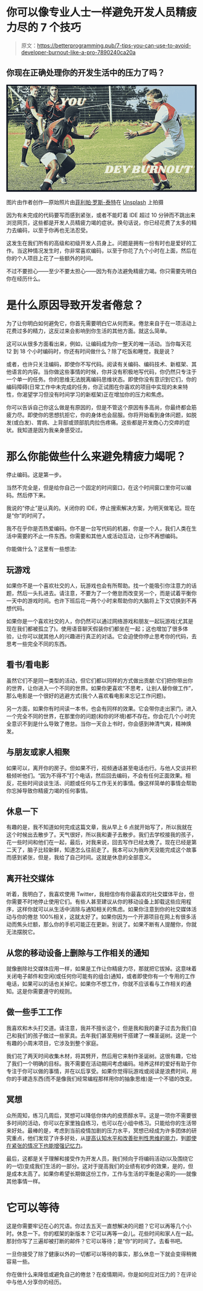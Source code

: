 # 你可以像专业人士一样避免开发人员精疲力尽的 7 个技巧

> 原文：<https://betterprogramming.pub/7-tips-you-can-use-to-avoid-developer-burnout-like-a-pro-7890240ca20a>

## 你现在正确处理你的开发生活中的压力了吗？

![](img/2662aafe61e1ce0d10ed83b49f4d8d57.png)

图片由作者创作—原始照片由[菲利帕·罗斯-泰特](https://unsplash.com/@philipparosetite?utm_source=unsplash&utm_medium=referral&utm_content=creditCopyText)在 [Unsplash](https://unsplash.com/s/photos/dodge-the-ball?utm_source=unsplash&utm_medium=referral&utm_content=creditCopyText) 上拍摄

因为有未完成的代码要写而感到紧张，或者不能盯着 IDE 超过 10 分钟而不跳出来浏览网页，这些都是开发人员精疲力竭的症状。换句话说，你已经花费了太多的精力去编码，以至于你再也无法忍受。

这发生在我们所有的高级和初级开发人员身上。问题是拥有一份有时也是爱好的工作。当这种情况发生时，你非常喜欢编码，以至于你花了九个小时在上面，然后在你的个人项目上花了一些额外的时间。

不过不要担心——至少不要太担心——因为有办法避免精疲力竭。你只需要先明白你在经历什么。

# 是什么原因导致开发者倦怠？

为了让你明白如何避免它，你首先需要明白它从何而来。倦怠来自于在一项活动上花费过多的精力，这反过来会影响到你生活的其他方面。就这么简单。

这可以从很多方面看出来，例如，让编码成为你一整天的唯一活动。当你每天花 12 到 18 个小时编码时，你还有时间做什么？除了吃饭和睡觉，我是说？

或者，也许只关注编码，即使你不写代码。阅读有关编码、编码技术、新框架、其他语言的内容。当你做这些事情的时候，你并没有积极地写代码，你仍然只专注于一个单一的任务。你的思维无法脱离编码思维状态。即使你没有意识到它们，你的编码障碍(日常工作中未完成的任务，你正试图在你喜欢的项目中实现的未来特性，你渴望学习但没有时间学习的新框架)正在增加你的压力和焦虑。

你可以告诉自己你这么做是有原因的，但是不管这个原因有多高尚，你最终都会筋疲力尽。即使你的思想抗拒它，你的身体也会屈服。你将开始看到身体问题，如脱发(或白发)、胃病、上背部或颈部肌肉拉伤疼痛。这些都是开发商心力交瘁的症状。我知道是因为我亲身感受过。

# 那么你能做些什么来避免精疲力竭呢？

停止编码。这是第一步。

当然不完全是，但是给你自己一个固定的时间窗口，在这个时间窗口里你可以编码。然后停下来。

我说的“停止”是认真的。关闭你的 IDE，停止搜索解决方案，为明天做笔记。现在是“你”的时间了。

我不在乎你是否热爱编码。你不是一台写代码的机器，你是一个人，我们人类在生活中需要的不止一件东西。你需要和其他人或活动互动，让你不再想编码。

你能做什么？这里有一些想法:

## **玩游戏**

如果你不是一个喜欢社交的人，玩游戏也会有所帮助。找一个能吸引你注意力的话题，然后一头扎进去。请注意，不要为了一个倦怠而改变另一个，而是试着平衡你一天中的游戏时间。也许下班后花一两个小时来帮助你的大脑将上下文切换到不再想代码。

如果你是一个喜欢社交的人，你仍然可以通过网络游戏和朋友一起玩游戏(尤其是现在我们都被孤立了)。使用语音聊天假装你们都坐在一起；这也增加了很多体验，让你可以就其他人的兴趣进行真正的对话。它会迫使你停止思考你的代码，去思考一些完全不同的东西。

## **看书/看电影**

虽然它们不是同一类型的活动，但它们都以同样的方式做出贡献:它们把你带出你的世界，让你进入一个不同的世界。如果你更喜欢“不思考，让别人替你做工作”，那么电影是一个很好的逃避方式(我个人喜欢看电影来忘记工作问题)。

另一方面，如果你有时间读一本书，也会有同样的效果。它会带你走出家门，进入一个完全不同的世界，在那里你的问题(和你的环境)都不存在。你会花几个小时完全意识不到是什么导致了倦怠。当你一天合上书时，你会感到神清气爽，精神焕发。

## **与朋友或家人相聚**

如果可以，离开你的房子。但如果不行，视频通话甚至电话也行。与他人交谈并积极倾听他们。“因为不得不”打个电话，然后回去编码，不会有任何正面效果。相反，花些时间谈谈生活、问题或任何与工作无关的事情。像这样简单的事情会帮助你忘掉导致你精疲力竭的任何事情。

## **休息一下**

有趣的是，我不知道如何完成这篇文章，我从早上 6 点就开始写了，所以我就在这个时候出去散步了。天气很好，所以我和妻子去散步。我们去学校接我的孩子，花一些时间和他们在一起，最后，对我来说，回去写作已经太晚了。现在已经是第二天了，脑子比较新鲜，知道怎么往前走了。我本可以为我昨天没能完成这个故事而感到紧张，但是，我给了自己时间。这就是休息的全部意义。

## **离开社交媒体**

听着，我明白了，我喜欢使用 Twitter，我相信你有你最喜欢的社交媒体平台，但你需要不时地停止使用它们。有些人甚至建议从你的移动设备上卸载这些应用程序，这样你就可以从生活中消除与通知相关的焦虑。如果你注意到你的社交媒体活动与你的倦怠 100%相关，这就太好了。如果你因为一个开源项目在网上有很多活动而焦头烂额，那么你的手机可能正在更新。别说了。如果不断有人提醒你，你就无法摆脱它。

## **从您的移动设备上删除与工作相关的通知**

就像删除社交媒体应用一样，如果是工作让你精疲力尽，那就把它拔掉。这意味着关闭电子邮件和空闲(或任何你可能有的组合)通知，或者即使你有一个专用的工作电话，如果可以的话也关掉它。如果你不想工作，你就不应该看与工作相关的通知。这是你需要遵守的规则。

## 做一些手工工作

我喜欢和木头打交道。请注意，我并不擅长这个，但是我和我的妻子过去为我们自己和我们的孩子做过一些家具。去年我们甚至用树干搭建了一棵圣诞树。这是一个有趣的小周末项目，它涉及到整个家庭。

我们花了两天时间收集木材，将其劈开，然后用它来制作圣诞树。这很有趣，它给了我们一个明确的目标。我不需要在活动期间考虑编码。培养这样的爱好有助于你专注于你可以做的事情，并在以后享受。如果你觉得玩游戏或阅读是浪费时间，用你的手建造东西(而不是像我们经常编程那样用你的抽象思维)是一个不错的改变。

## **冥想**

众所周知，练习几周后，冥想可以降低你体内的皮质醇水平。这是一项你不需要很多时间的活动，你可以在家里独自练习，也可以在小组中练习。只能给你的生活带来好处。最棒的是，考虑到当前疫情加剧的压力水平，冥想已经成为许多团体的研究重点，他们发现了许多好处，从[提高认知水平和改善批判性思维的能力](https://www.sciencedaily.com/releases/2018/04/180405093257.htm)，到[即使在紧张的情况下也能增强记忆力](https://www.apa.org/monitor/2012/07-08/ce-corner)。

最后，这都是关于理解和接受作为开发人员，我们倾向于将编码活动(以及围绕它的一切)变成我们生活的一部分。这对于提高我们的业绩有初步的效果，是的，但是成本太高了。如果你希望长期做这份工作，工作与生活的平衡是必需的——就像其他事情一样。

# 它可以等待

这是你需要牢记在心的咒语。你过去五天一直想解决的问题？它可以再等几个小时。休息一下。你的框架的新版本？它可以再等一会儿。花些时间和家人在一起。那封你写了三遍却被打断的邮件？它可以等待；是“你”的时间了。去看书吧。

一旦你接受了除了健康以外的一切都可以等待的事实，那么休息一下就会变得稍微容易一些。

你在做什么来降低或避免自己的倦怠？在疫情期间，你是如何应对压力的？在评论中与他人分享你的经历。